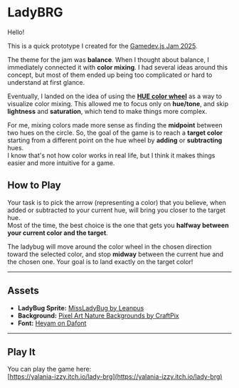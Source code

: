 # LadyBRG

Hello!

This is a quick prototype I created for the [Gamedev.js Jam 2025](https://itch.io/jam/gamedevjs-2025).

The theme for the jam was **balance**. When I thought about balance, I immediately connected it with **color mixing**. I had several ideas around this concept, but most of them ended up being too complicated or hard to understand at first glance.

Eventually, I landed on the idea of using the [**HUE color wheel**](https://colourliteracy.org/colour-wheel-hue-circle) as a way to visualize color mixing. This allowed me to focus only on **hue/tone**, and skip **lightness** and **saturation**, which tend to make things more complex.

For me, mixing colors made more sense as finding the **midpoint** between two hues on the circle. So, the goal of the game is to reach a **target color** starting from a different point on the hue wheel by **adding** or **subtracting** hues.  
I know that's not how color works in real life, but I think it makes things easier and more intuitive for a game.

## How to Play

Your task is to pick the arrow (representing a color) that you believe, when added or subtracted to your current hue, will bring you closer to the target hue.  
Most of the time, the best choice is the one that gets you **halfway between your current color and the target**.

The ladybug will move around the color wheel in the chosen direction toward the selected color, and stop **midway** between the current hue and the chosen one. Your goal is to land exactly on the target color!

---

## Assets

- **LadyBug Sprite:** [MissLadyBug by Leanpus](https://leanpus.itch.io/missladybug)  
- **Background:** [Pixel Art Nature Backgrounds by CraftPix](https://craftpix.net/freebies/free-nature-backgrounds-pixel-art/)  
- **Font:** [Heyam on Dafont](https://www.dafont.com/heyam.font)

---

## Play It

You can play the game here:  
[https://yalania-izzy.itch.io/lady-brg](https://yalania-izzy.itch.io/lady-brg)
